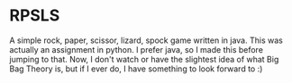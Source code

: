 # RPSLS
A simple rock, paper, scissor, lizard, spock game written in java. This was actually an assignment in python. I prefer java, so I made this before jumping to that.
Now, I don't watch or have the slightest idea of what Big Bag Theory is, but if I ever do, I have something to look forward to :)
